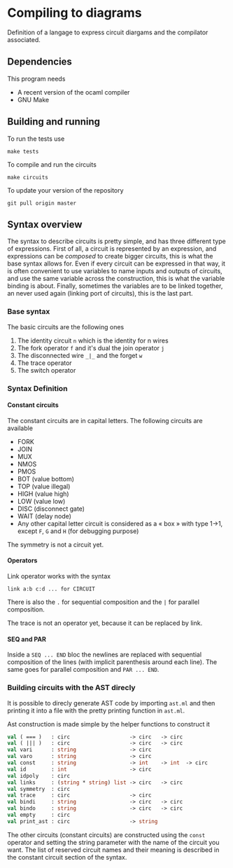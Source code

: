 # Compiling to diagrams

Definition of a langage to express circuit diargams
and the compilator associated.

## Dependencies

This program needs 

* A recent version of the ocaml compiler 
* GNU Make 

## Building and running 

To run the tests use 

```
make tests
```

To compile and run the circuits 

```
make circuits 
```


To update your version of the repository 

```
git pull origin master
```



## Syntax overview 

The syntax to describe circuits is pretty simple, and has three different
type of expressions. First of all, a circuit is represented by an expression,
and expressions can be _composed_ to create bigger circuits, this is what 
the base syntax allows for. Even if every circuit can be expressed in that way,
it is often convenient to use variables to name inputs and outputs of circuits,
and use the same variable across the construction, this is what the variable binding 
is about. Finally, sometimes the variables are to be linked together, an never 
used again (linking port of circuits), this is the last part.

### Base syntax

The basic circuits are the following ones

1. The identity circuit `n` which is the identity for n wires
2. The fork operator `f` and it's dual the join operator `j`
3. The disconnected wire `_|_` and the forget `w` 
4. The trace operator
5. The switch operator


### Syntax Definition

#### Constant circuits

The constant circuits are in capital letters. The following circuits are available

* FORK
* JOIN
* MUX
* NMOS
* PMOS
* BOT  (value bottom)
* TOP  (value illegal)
* HIGH (value high)
* LOW  (value low)
* DISC (disconnect gate)
* WAIT (delay node)
* Any other capital letter circuit is considered as a « box » with type 1->1, except `F`, `G` and `H` (for debugging purpose)

The symmetry is not a circuit yet.

#### Operators 

Link operator works with the syntax

```
link a:b c:d ... for CIRCUIT
```

There is also the `.` for sequential composition and the `|` for parallel composition.

The trace is not an operator yet, because it can be replaced by link.

#### SEQ and PAR

Inside a `SEQ ... END` bloc the newlines are replaced with sequential composition of the lines (with implicit parenthesis
around each line). The same goes for parallel composition and `PAR ... END`.


### Building circuits with the AST direcly 

It is possible to direcly generate AST code by importing `ast.ml` and then printing it into a file 
with the pretty printing function in `ast.ml`. 

Ast construction is made simple by the helper functions to construct it 

```ocaml
val ( === )   : circ                   -> circ   -> circ
val ( ||| )   : circ                   -> circ   -> circ
val vari      : string                 -> circ
val varo      : string                 -> circ
val const     : string                 -> int    -> int  -> circ
val id        : int                    -> circ
val idpoly    : circ
val links     : (string * string) list -> circ   -> circ
val symmetry  : circ
val trace     : circ                   -> circ
val bindi     : string                 -> circ   -> circ
val bindo     : string                 -> circ   -> circ
val empty     : circ
val print_ast : circ                   -> string
```

The other circuits (constant circuits) are constructed 
using the `const` operator and setting the string parameter 
with the name of the circuit you want. The list of
reserved circuit names and their meaning is described in 
the constant circuit section of the syntax.
